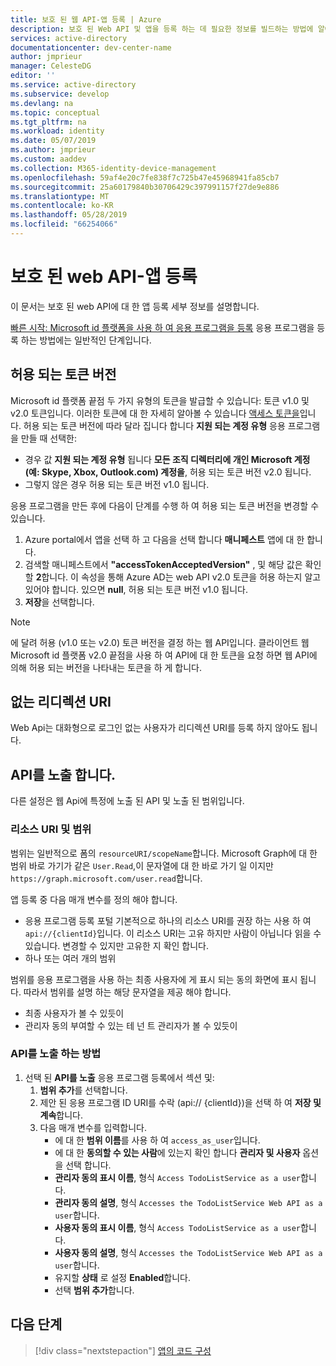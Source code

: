 ```yaml
---
title: 보호 된 웹 API-앱 등록 | Azure
description: 보호 된 Web API 및 앱을 등록 하는 데 필요한 정보를 빌드하는 방법에 알아봅니다.
services: active-directory
documentationcenter: dev-center-name
author: jmprieur
manager: CelesteDG
editor: ''
ms.service: active-directory
ms.subservice: develop
ms.devlang: na
ms.topic: conceptual
ms.tgt_pltfrm: na
ms.workload: identity
ms.date: 05/07/2019
ms.author: jmprieur
ms.custom: aaddev
ms.collection: M365-identity-device-management
ms.openlocfilehash: 59af4e20c7fe838f7c725b47e45968941fa85cb7
ms.sourcegitcommit: 25a60179840b30706429c397991157f27de9e886
ms.translationtype: MT
ms.contentlocale: ko-KR
ms.lasthandoff: 05/28/2019
ms.locfileid: "66254066"
---
```

# <a name="protected-web-api---app-registration"></a>보호 된 web API-앱 등록

이 문서는 보호 된 web API에 대 한 앱 등록 세부 정보를 설명합니다.

[빠른 시작: Microsoft id 플랫폼을 사용 하 여 응용 프로그램을 등록](quickstart-register-app.md) 응용 프로그램을 등록 하는 방법에는 일반적인 단계입니다.

## <a name="accepted-token-version"></a>허용 되는 토큰 버전

Microsoft id 플랫폼 끝점 두 가지 유형의 토큰을 발급할 수 있습니다: 토큰 v1.0 및 v2.0 토큰입니다. 이러한 토큰에 대 한 자세히 알아볼 수 있습니다 [액세스 토큰을](access-tokens.md)입니다. 허용 되는 토큰 버전에 따라 달라 집니다 합니다 **지원 되는 계정 유형** 응용 프로그램을 만들 때 선택한:

- 경우 값 **지원 되는 계정 유형** 됩니다 **모든 조직 디렉터리에 개인 Microsoft 계정 (예: Skype, Xbox, Outlook.com) 계정을**, 허용 되는 토큰 버전 v2.0 됩니다.
- 그렇지 않은 경우 허용 되는 토큰 버전 v1.0 됩니다.

응용 프로그램을 만든 후에 다음이 단계를 수행 하 여 허용 되는 토큰 버전을 변경할 수 있습니다.

1. Azure portal에서 앱을 선택 하 고 다음을 선택 합니다 **매니페스트** 앱에 대 한 합니다.
2. 검색할 매니페스트에서 **"accessTokenAcceptedVersion"** , 및 해당 값은 확인할 **2**합니다. 이 속성을 통해 Azure AD는 web API v2.0 토큰을 허용 하는지 알고 있어야 합니다. 있으면 **null**, 허용 되는 토큰 버전 v1.0 됩니다.
3. **저장**을 선택합니다.

> [!NOTE]
> 에 달려 허용 (v1.0 또는 v2.0) 토큰 버전을 결정 하는 웹 API입니다. 클라이언트 웹 Microsoft id 플랫폼 v2.0 끝점을 사용 하 여 API에 대 한 토큰을 요청 하면 웹 API에 의해 허용 되는 버전을 나타내는 토큰을 하 게 합니다.

## <a name="no-redirect-uri"></a>없는 리디렉션 URI

Web Api는 대화형으로 로그인 없는 사용자가 리디렉션 URI를 등록 하지 않아도 됩니다.

## <a name="expose-an-api"></a>API를 노출 합니다.

다른 설정은 웹 Api에 특정에 노출 된 API 및 노출 된 범위입니다.

### <a name="resource-uri-and-scopes"></a>리소스 URI 및 범위

범위는 일반적으로 폼의 `resourceURI/scopeName`합니다. Microsoft Graph에 대 한 범위 바로 가기가 같은 `User.Read`,이 문자열에 대 한 바로 가기 일 이지만 `https://graph.microsoft.com/user.read`합니다.

앱 등록 중 다음 매개 변수를 정의 해야 합니다.

- 응용 프로그램 등록 포털 기본적으로 하나의 리소스 URI를 권장 하는 사용 하 여 `api://{clientId}`입니다. 이 리소스 URI는 고유 하지만 사람이 아닙니다 읽을 수 있습니다. 변경할 수 있지만 고유한 지 확인 합니다.
- 하나 또는 여러 개의 범위

범위를 응용 프로그램을 사용 하는 최종 사용자에 게 표시 되는 동의 화면에 표시 됩니다. 따라서 범위를 설명 하는 해당 문자열을 제공 해야 합니다.

- 최종 사용자가 볼 수 있듯이
- 관리자 동의 부여할 수 있는 테 넌 트 관리자가 볼 수 있듯이

### <a name="how-to-expose-the-api"></a>API를 노출 하는 방법

1. 선택 된 **API를 노출** 응용 프로그램 등록에서 섹션 및:
   1. **범위 추가**를 선택합니다.
   1. 제안 된 응용 프로그램 ID URI를 수락 (api:// {clientId})을 선택 하 여 **저장 및 계속**합니다.
   1. 다음 매개 변수를 입력합니다.
      - 에 대 한 **범위 이름**를 사용 하 여 `access_as_user`입니다.
      - 에 대 한 **동의할 수 있는 사람**에 있는지 확인 합니다 **관리자 및 사용자** 옵션을 선택 합니다.
      - **관리자 동의 표시 이름**, 형식 `Access TodoListService as a user`합니다.
      - **관리자 동의 설명**, 형식 `Accesses the TodoListService Web API as a user`합니다.
      - **사용자 동의 표시 이름**, 형식 `Access TodoListService as a user`합니다.
      - **사용자 동의 설명**, 형식 `Accesses the TodoListService Web API as a user`합니다.
      - 유지할 **상태** 로 설정 **Enabled**합니다.
      - 선택 **범위 추가**합니다.

## <a name="next-steps"></a>다음 단계

> [!div class="nextstepaction"]
> [앱의 코드 구성](scenario-protected-web-api-app-configuration.md)
